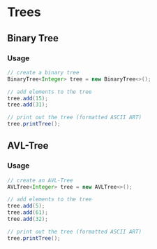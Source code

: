 # Trees

## Binary Tree

### Usage

```Java
// create a binary tree
BinaryTree<Integer> tree = new BinaryTree<>();

// add elements to the tree
tree.add(15);
tree.add(31);

// print out the tree (formatted ASCII ART)
tree.printTree();
```

## AVL-Tree

### Usage

```Java
// create an AVL-Tree
AVLTree<Integer> tree = new AVLTree<>();

// add elements to the tree
tree.add(5);
tree.add(61);
tree.add(32);

// print out the tree (formatted ASCII ART)
tree.printTree();
```